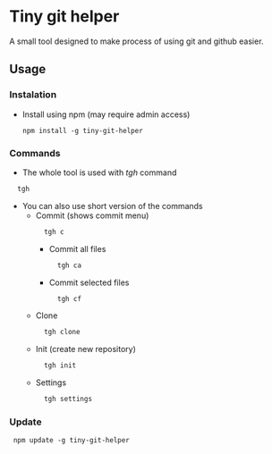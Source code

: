 # Tiny git helper
A small tool designed to make process of using git and github easier.

## Usage
### Instalation 
 - Install using npm (may require admin access)
    ```npm
    npm install -g tiny-git-helper
    ```

### Commands
 - The whole tool is used with <i>tgh</i> command
  ```sh
    tgh
  ```

  - You can also use short version of the commands
    - Commit (shows commit menu)
      ```sh
        tgh c
      ```
      - Commit all files
        ```sh
          tgh ca
        ```
      - Commit selected files
        ```sh
          tgh cf
        ```
    - Clone
      ```sh
        tgh clone
      ```
    - Init (create new repository)
      ```sh
        tgh init
      ```
    - Settings
      ```sh
        tgh settings
      ```

  
  ### Update
   ```npm
    npm update -g tiny-git-helper

